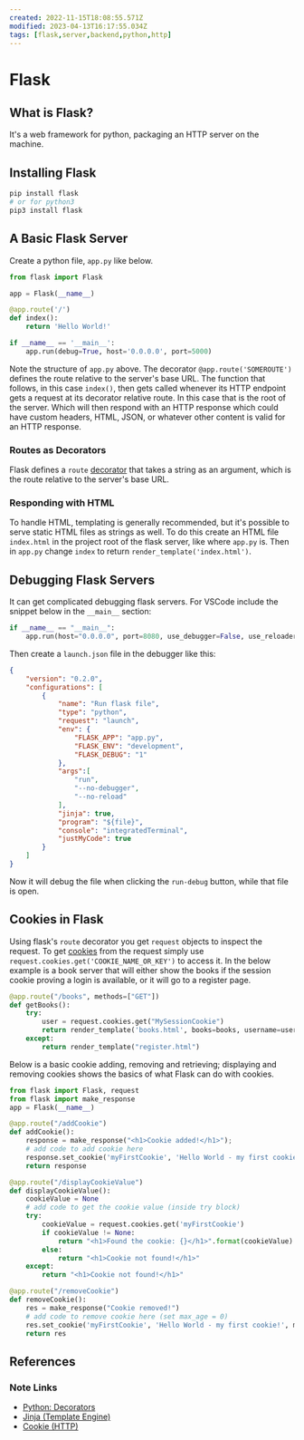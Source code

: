 ```yaml
---
created: 2022-11-15T18:08:55.571Z
modified: 2023-04-13T16:17:55.034Z
tags: [flask,server,backend,python,http]
---
```

# Flask

## What is Flask?

It's a web framework for python,
packaging an HTTP server on the machine.

## Installing Flask

```sh
pip install flask
# or for python3
pip3 install flask
```

## A Basic Flask Server

Create a python file, `app.py` like below.

```python
from flask import Flask

app = Flask(__name__)

@app.route('/')
def index():
    return 'Hello World!'

if __name__ == '__main__':
    app.run(debug=True, host='0.0.0.0', port=5000)
```

Note the structure of `app.py` above.
The decorator `@app.route('SOMEROUTE')`
defines the route relative to the server's base URL.
The function that follows,
in this case `index()`,
then gets called whenever its HTTP endpoint gets a request at its decorator relative route.
In this case that is the root of the server.
Which will then respond with an HTTP response which could have custom headers,
HTML, JSON, or whatever other content is valid for an HTTP response.

### Routes as Decorators

Flask defines a `route` [decorator][py-deco-zk] that takes a string as an argument,
which is the route relative to the server's base URL.

### Responding with HTML

To handle HTML,
templating is generally recommended,
but it's possible to serve static HTML files as strings as well.
To do this create an HTML file `index.html` in the project root of the flask server,
like where `app.py` is.
Then in `app.py` change `index` to return `render_template('index.html')`.

## Debugging Flask Servers

It can get complicated debugging flask servers.
For VSCode include the snippet below in the `__main__` section:

```python
if __name__ == "__main__":
    app.run(host="0.0.0.0", port=8080, use_debugger=False, use_reloader=False, passthrough_errors=True)
```

Then create a `launch.json` file in the debugger like this:

```json
{
    "version": "0.2.0",
    "configurations": [
        {
            "name": "Run flask file",
            "type": "python",
            "request": "launch",
            "env": {
                "FLASK_APP": "app.py",
                "FLASK_ENV": "development",
                "FLASK_DEBUG": "1"
            },
            "args":[
                "run",
                "--no-debugger",
                "--no-reload"
            ],
            "jinja": true,
            "program": "${file}",
            "console": "integratedTerminal",
            "justMyCode": true
        }
    ]
}
```

Now it will debug the file when clicking the `run-debug` button,
while that file is open.

## Cookies in Flask

Using flask's `route` decorator you get `request` objects to inspect the request.
To get [cookies][-cookie] from the request simply use
`request.cookies.get('COOKIE_NAME_OR_KEY')` to access it.
In the below example is
a book server that will either
show the books if the session cookie proving a login is available,
or it will go to a register page.

```python
@app.route("/books", methods=["GET"])
def getBooks():
    try:
        user = request.cookies.get("MySessionCookie")
        return render_template('books.html', books=books, username=user)
    except:
        return render_template("register.html")
```

Below is a basic cookie adding, removing and retrieving;
displaying and removing cookies shows the basics of what Flask can do with cookies.

```python
from flask import Flask, request
from flask import make_response
app = Flask(__name__)

@app.route("/addCookie")
def addCookie():
    response = make_response("<h1>Cookie added!</h1>");
    # add code to add cookie here
    response.set_cookie('myFirstCookie', 'Hello World - my first cookie!')
    return response

@app.route("/displayCookieValue")
def displayCookieValue():
    cookieValue = None
    # add code to get the cookie value (inside try block)
    try:
        cookieValue = request.cookies.get('myFirstCookie')
        if cookieValue != None:
            return "<h1>Found the cookie: {}</h1>".format(cookieValue)
        else:
            return "<h1>Cookie not found!</h1>"
    except:
        return "<h1>Cookie not found!</h1>"

@app.route("/removeCookie")
def removeCookie():
    res = make_response("Cookie removed!")
    # add code to remove cookie here (set max_age = 0)
    res.set_cookie('myFirstCookie', 'Hello World - my first cookie!', max_age=0)
    return res
```

## References

### Note Links

* [Python: Decorators][py-deco-zk]
* [Jinja (Template Engine)][jinja-zk]
* [Cookie (HTTP)][-cookie]

<!-- Hidden Reference Links Below Here -->
[py-deco-zk]: ./python.md#Decorators "Python: Decorators"
[jinja-zk]: ./jinja.md "Jinja (Template Engine)"
[-cookie]: cookie.md "Cookie (HTTP)"

